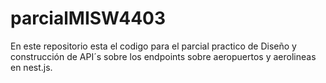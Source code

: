 # parcialMISW4403
En este repositorio esta el codigo para el parcial practico de Diseño y construcción de API´s sobre los endpoints sobre aeropuertos y aerolineas en nest.js.
